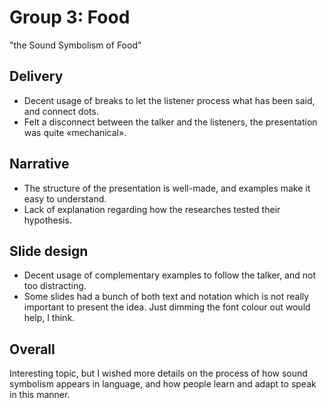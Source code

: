 
# Group 3: Food 

"the Sound Symbolism of Food"

## Delivery

- Decent usage of breaks to let the listener process what has been said, and
  connect dots.
- Felt a disconnect between the talker and the listeners, the presentation was
  quite «mechanical».

## Narrative

- The structure of the presentation is well-made, and examples make it easy to
  understand.
- Lack of explanation regarding how the researches tested their hypothesis.

## Slide design

- Decent usage of complementary examples to follow the talker, and not too
  distracting.
- Some slides had a bunch of both text and notation which is not really
  important to present the idea. Just dimming the font colour out would help, I
  think.


## Overall

Interesting topic, but I wished more details on the process of how sound
symbolism appears in language, and how people learn and adapt to speak in this
manner.



